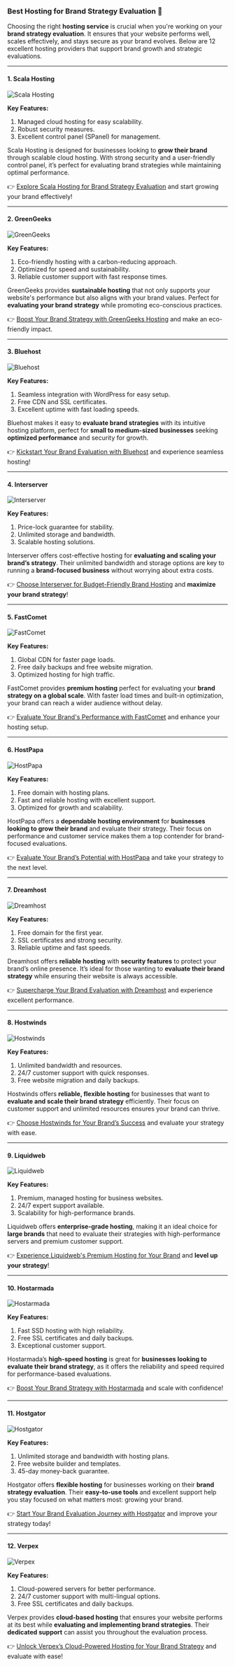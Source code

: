 ### Best Hosting for Brand Strategy Evaluation 🚀

Choosing the right **hosting service** is crucial when you're working on your **brand strategy evaluation**. It ensures that your website performs well, scales effectively, and stays secure as your brand evolves. Below are 12 excellent hosting providers that support brand growth and strategic evaluations.

---

#### 1. Scala Hosting
![Scala Hosting](https://i.imgur.com/uJ5JIK3.png "Scala Web Hosting")

**Key Features:**
1. Managed cloud hosting for easy scalability.
2. Robust security measures.
3. Excellent control panel (SPanel) for management.

Scala Hosting is designed for businesses looking to **grow their brand** through scalable cloud hosting. With strong security and a user-friendly control panel, it’s perfect for evaluating brand strategies while maintaining optimal performance.

👉 [Explore Scala Hosting for Brand Strategy Evaluation](https://snipitx.com/scala-jy) and start growing your brand effectively!

---

#### 2. GreenGeeks
![GreenGeeks](https://i.imgur.com/eEwuntu.jpg "GreenGeeks Hosting")

**Key Features:**
1. Eco-friendly hosting with a carbon-reducing approach.
2. Optimized for speed and sustainability.
3. Reliable customer support with fast response times.

GreenGeeks provides **sustainable hosting** that not only supports your website's performance but also aligns with your brand values. Perfect for **evaluating your brand strategy** while promoting eco-conscious practices.

👉 [Boost Your Brand Strategy with GreenGeeks Hosting](https://snipitx.com/greengeeks-jy) and make an eco-friendly impact.

---

#### 3. Bluehost
![Bluehost](https://i.imgur.com/PasFF9E.jpeg "Bluehost Hosting")

**Key Features:**
1. Seamless integration with WordPress for easy setup.
2. Free CDN and SSL certificates.
3. Excellent uptime with fast loading speeds.

Bluehost makes it easy to **evaluate brand strategies** with its intuitive hosting platform, perfect for **small to medium-sized businesses** seeking **optimized performance** and security for growth.

👉 [Kickstart Your Brand Evaluation with Bluehost](https://snipitx.com/bluehost-jy) and experience seamless hosting!

---

#### 4. Interserver
![Interserver](https://i.imgur.com/OM5dOEW.jpeg "Interserver Hosting")

**Key Features:**
1. Price-lock guarantee for stability.
2. Unlimited storage and bandwidth.
3. Scalable hosting solutions.

Interserver offers cost-effective hosting for **evaluating and scaling your brand’s strategy**. Their unlimited bandwidth and storage options are key to running a **brand-focused business** without worrying about extra costs.

👉 [Choose Interserver for Budget-Friendly Brand Hosting](https://snipitx.com/interserver-jy) and **maximize your brand strategy**!

---

#### 5. FastComet
![FastComet](https://i.imgur.com/7qgXuWp.png "FastComet Hosting")

**Key Features:**
1. Global CDN for faster page loads.
2. Free daily backups and free website migration.
3. Optimized hosting for high traffic.

FastComet provides **premium hosting** perfect for evaluating your **brand strategy on a global scale**. With faster load times and built-in optimization, your brand can reach a wider audience without delay.

👉 [Evaluate Your Brand's Performance with FastComet](https://snipitx.com/fastcomet-jy) and enhance your hosting setup.

---

#### 6. HostPapa
![HostPapa](https://i.imgur.com/ouDTkvl.jpeg "HostPapa Hosting")

**Key Features:**
1. Free domain with hosting plans.
2. Fast and reliable hosting with excellent support.
3. Optimized for growth and scalability.

HostPapa offers a **dependable hosting environment** for **businesses looking to grow their brand** and evaluate their strategy. Their focus on performance and customer service makes them a top contender for brand-focused evaluations.

👉 [Evaluate Your Brand’s Potential with HostPapa](https://snipitx.com/hostpapa-jy) and take your strategy to the next level.

---

#### 7. Dreamhost
![Dreamhost](https://i.imgur.com/rXIg8ip.jpeg "Dreamhost Hosting")

**Key Features:**
1. Free domain for the first year.
2. SSL certificates and strong security.
3. Reliable uptime and fast speeds.

Dreamhost offers **reliable hosting** with **security features** to protect your brand’s online presence. It’s ideal for those wanting to **evaluate their brand strategy** while ensuring their website is always accessible.

👉 [Supercharge Your Brand Evaluation with Dreamhost](https://snipitx.com/dreamhost-jy) and experience excellent performance.

---

#### 8. Hostwinds
![Hostwinds](https://i.imgur.com/53aSNXx.jpeg "Hostwinds Hosting")

**Key Features:**
1. Unlimited bandwidth and resources.
2. 24/7 customer support with quick responses.
3. Free website migration and daily backups.

Hostwinds offers **reliable, flexible hosting** for businesses that want to **evaluate and scale their brand strategy** efficiently. Their focus on customer support and unlimited resources ensures your brand can thrive.

👉 [Choose Hostwinds for Your Brand’s Success](https://snipitx.com/hostwinds-jy) and evaluate your strategy with ease.

---

#### 9. Liquidweb
![Liquidweb](https://i.imgur.com/4IvT9SC.jpeg "Liquidweb Hosting")

**Key Features:**
1. Premium, managed hosting for business websites.
2. 24/7 expert support available.
3. Scalability for high-performance brands.

Liquidweb offers **enterprise-grade hosting**, making it an ideal choice for **large brands** that need to evaluate their strategies with high-performance servers and premium customer support.

👉 [Experience Liquidweb's Premium Hosting for Your Brand](https://snipitx.com/liquidweb-jy) and **level up your strategy**!

---

#### 10. Hostarmada
![Hostarmada](https://i.imgur.com/KFbdf3o.jpeg "Hostarmada Hosting")

**Key Features:**
1. Fast SSD hosting with high reliability.
2. Free SSL certificates and daily backups.
3. Exceptional customer support.

Hostarmada’s **high-speed hosting** is great for **businesses looking to evaluate their brand strategy**, as it offers the reliability and speed required for performance-based evaluations.

👉 [Boost Your Brand Strategy with Hostarmada](https://snipitx.com/hostarmada-jy) and scale with confidence!

---

#### 11. Hostgator
![Hostgator](https://i.imgur.com/BcVkH57.jpeg "Hostgator Hosting")

**Key Features:**
1. Unlimited storage and bandwidth with hosting plans.
2. Free website builder and templates.
3. 45-day money-back guarantee.

Hostgator offers **flexible hosting** for businesses working on their **brand strategy evaluation**. Their **easy-to-use tools** and excellent support help you stay focused on what matters most: growing your brand.

👉 [Start Your Brand Evaluation Journey with Hostgator](https://snipitx.com/hostgator-jy) and improve your strategy today!

---

#### 12. Verpex
![Verpex](https://i.imgur.com/6x5LhiS.jpeg "Verpex Hosting")

**Key Features:**
1. Cloud-powered servers for better performance.
2. 24/7 customer support with multi-lingual options.
3. Free SSL certificates and daily backups.

Verpex provides **cloud-based hosting** that ensures your website performs at its best while **evaluating and implementing brand strategies**. Their **dedicated support** can assist you throughout the evaluation process.

👉 [Unlock Verpex’s Cloud-Powered Hosting for Your Brand Strategy](https://snipitx.com/verpex-jy) and evaluate with ease!

